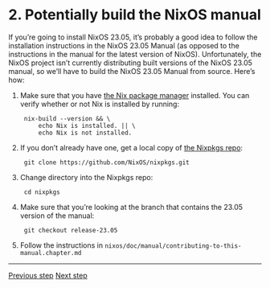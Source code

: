 <!--
SPDX-FileNotice: 🅭🄍1.0 This file is dedicated to the public domain using the CC0 1.0 Universal Public Domain Dedication <https://creativecommons.org/publicdomain/zero/1.0/>.
SPDX-FileContributor: Jason Yundt <jason@jasonyundt.email> (2021–2024)
-->

# 2. Potentially build the NixOS manual

If you’re going to install NixOS 23.05, it’s probably a good idea to follow the
installation instructions in the NixOS 23.05 Manual (as opposed to the
instructions in the manual for the latest version of NixOS). Unfortunately, the
NixOS project isn’t currently distributing built versions of the NixOS 23.05
manual, so we’ll have to build the NixOS 23.05 Manual from source. Here’s how:

1. Make sure that you have [the Nix package
manager](https://nixos.org/manual/nix/stable/) installed.
	You can verify whether or not Nix is installed by running:

		nix-build --version && \
			echo Nix is installed. || \
			echo Nix is not installed.

2. If you don’t already have one, get a local copy of
[the Nixpkgs repo](https://github.com/NixOS/nixpkgs):

		git clone https://github.com/NixOS/nixpkgs.git

3. Change directory into the Nixpkgs repo:

		cd nixpkgs

4. Make sure that you’re looking at the branch that contains the 23.05 version
of the manual:

		git checkout release-23.05

5. Follow the instructions in
`nixos/doc/manual/contributing-to-this-manual.chapter.md`

---

[Previous step](./Step%201.md) [Next step](./Step%203.md)

